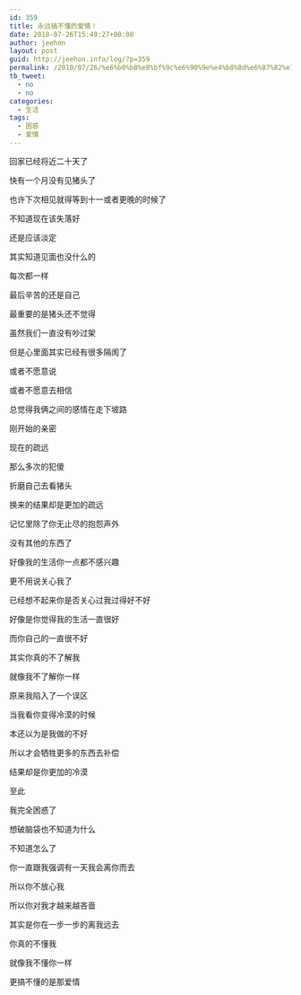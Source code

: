 ```yaml
---
id: 359
title: 永远搞不懂的爱情！
date: 2010-07-26T15:49:27+00:00
author: jeehon
layout: post
guid: http://jeehon.info/log/?p=359
permalink: /2010/07/26/%e6%b0%b8%e8%bf%9c%e6%90%9e%e4%b8%8d%e6%87%82%e7%9a%84%e7%88%b1%e6%83%85%ef%bc%81/
tb_tweet:
  - no
  - no
categories:
  - 生活
tags:
  - 困惑
  - 爱情
---
```

回家已经将近二十天了
  
快有一个月没有见猪头了
  
也许下次相见就得等到十一或者更晚的时候了
  
不知道现在该失落好
  
还是应该淡定
  
其实知道见面也没什么的
  
每次都一样
  
最后辛苦的还是自己
  
最重要的是猪头还不觉得

虽然我们一直没有吵过架
  
但是心里面其实已经有很多隔阂了
  
或者不愿意说
  
或者不愿意去相信
  
总觉得我俩之间的感情在走下坡路<!--more-->


  
刚开始的亲密
  
现在的疏远
  
那么多次的犯傻
  
折磨自己去看猪头
  
换来的结果却是更加的疏远
  
记忆里除了你无止尽的抱怨声外
  
没有其他的东西了
  
好像我的生活你一点都不感兴趣
  
更不用说关心我了
  
已经想不起来你是否关心过我过得好不好
  
好像是你觉得我的生活一直很好
  
而你自己的一直很不好
  
其实你真的不了解我
  
就像我不了解你一样
  
原来我陷入了一个误区
  
当我看你变得冷漠的时候
  
本还以为是我做的不好
  
所以才会牺牲更多的东西去补偿
  
结果却是你更加的冷漠
  
至此
  
我完全困惑了
  
想破脑袋也不知道为什么
  
不知道怎么了
  
你一直跟我强调有一天我会离你而去
  
所以你不放心我
  
所以你对我才越来越吝啬
  
其实是你在一步一步的离我远去

你真的不懂我
  
就像我不懂你一样
  
更搞不懂的是那爱情